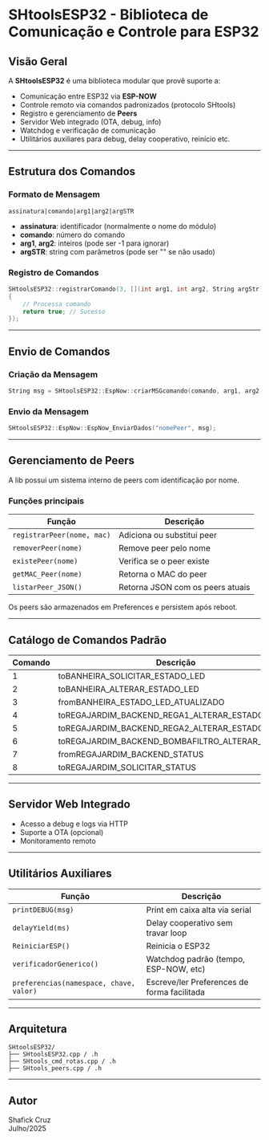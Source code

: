 
# SHtoolsESP32 - Biblioteca de Comunicação e Controle para ESP32

## Visão Geral

A **SHtoolsESP32** é uma biblioteca modular que provê suporte a:

- Comunicação entre ESP32 via **ESP-NOW**
- Controle remoto via comandos padronizados (protocolo SHtools)
- Registro e gerenciamento de **Peers**
- Servidor Web integrado (OTA, debug, info)
- Watchdog e verificação de comunicação
- Utilitários auxiliares para debug, delay cooperativo, reinício etc.

---

## Estrutura dos Comandos

### Formato de Mensagem

```
assinatura|comando|arg1|arg2|argSTR
```

- **assinatura**: identificador (normalmente o nome do módulo)
- **comando**: número do comando
- **arg1**, **arg2**: inteiros (pode ser -1 para ignorar)
- **argSTR**: string com parâmetros (pode ser "" se não usado)

### Registro de Comandos

```cpp
SHtoolsESP32::registrarComando(3, [](int arg1, int arg2, String argStr) -> bool
{
    // Processa comando
    return true; // Sucesso
});
```

---

## Envio de Comandos

### Criação da Mensagem

```cpp
String msg = SHtoolsESP32::EspNow::criarMSGcomando(comando, arg1, arg2, "param");
```

### Envio da Mensagem

```cpp
SHtoolsESP32::EspNow::EspNow_EnviarDados("nomePeer", msg);
```

---

## Gerenciamento de Peers

A lib possui um sistema interno de peers com identificação por nome.

### Funções principais

| Função | Descrição |
|---|---|
| `registrarPeer(nome, mac)` | Adiciona ou substitui peer |
| `removerPeer(nome)` | Remove peer pelo nome |
| `existePeer(nome)` | Verifica se o peer existe |
| `getMAC_Peer(nome)` | Retorna o MAC do peer |
| `listarPeer_JSON()` | Retorna JSON com os peers atuais |

Os peers são armazenados em Preferences e persistem após reboot.

---

## Catálogo de Comandos Padrão

| Comando | Descrição |
|---|---|
| 1 | toBANHEIRA_SOLICITAR_ESTADO_LED |
| 2 | toBANHEIRA_ALTERAR_ESTADO_LED |
| 3 | fromBANHEIRA_ESTADO_LED_ATUALIZADO |
| 4 | toREGAJARDIM_BACKEND_REGA1_ALTERAR_ESTADO |
| 5 | toREGAJARDIM_BACKEND_REGA2_ALTERAR_ESTADO |
| 6 | toREGAJARDIM_BACKEND_BOMBAFILTRO_ALTERAR_ESTADO |
| 7 | fromREGAJARDIM_BACKEND_STATUS |
| 8 | toREGAJARDIM_SOLICITAR_STATUS |

---

## Servidor Web Integrado

- Acesso a debug e logs via HTTP
- Suporte a OTA (opcional)
- Monitoramento remoto

---

## Utilitários Auxiliares

| Função | Descrição |
|---|---|
| `printDEBUG(msg)` | Print em caixa alta via serial |
| `delayYield(ms)` | Delay cooperativo sem travar loop |
| `ReiniciarESP()` | Reinicia o ESP32 |
| `verificadorGenerico()` | Watchdog padrão (tempo, ESP-NOW, etc) |
| `preferencias(namespace, chave, valor)` | Escreve/ler Preferences de forma facilitada |

---

## Arquitetura

```
SHtoolsESP32/
├── SHtoolsESP32.cpp / .h
├── SHtools_cmd_rotas.cpp / .h
├── SHtools_peers.cpp / .h
```

---

## Autor

Shafick Cruz  
Julho/2025

